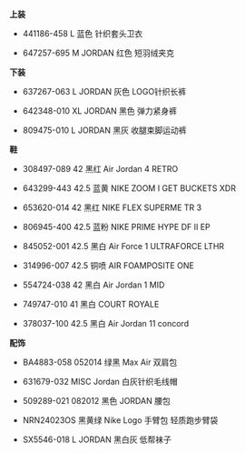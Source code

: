 **上装**

- 441186-458 L 蓝色 针织套头卫衣

- 647257-695 M JORDAN 红色 短羽绒夹克


**下装**

- 637267-063 L JORDAN 灰色 LOGO针织长裤

- 642348-010 XL JORDAN 黑色 弹力紧身裤

- 809475-010 L JORDAN 黑灰 收腿束脚运动裤


**鞋**

- 308497-089 42 黑红 Air Jordan 4 RETRO

- 643299-443 42.5 蓝黄 NIKE ZOOM I GET BUCKETS XDR

- 653620-014 42 黑红 NIKE FLEX SUPERME TR 3

- 806945-400 42.5 蓝粉 NIKE PRIME HYPE DF II EP

- 845052-001 42.5 黑白 Air Force 1 ULTRAFORCE LTHR

- 314996-007 42.5 铜喷 AIR FOAMPOSITE ONE

- 554724-038 42 黑白 Air Jordan 1 MID

- 749747-010 41 黑白 COURT ROYALE

- 378037-100 42.5 黑白 Air Jordan 11 concord


**配饰**

- BA4883-058 052014 绿黑 Max Air 双肩包

- 631679-032 MISC Jordan 白灰针织毛线帽

- 509289-021 082012 黑色 JORDAN 腰包

- NRN24023OS 黑黄绿 Nike Logo 手臂包 轻质跑步臂袋

- SX5546-018 L JORDAN 黑白灰 低帮袜子